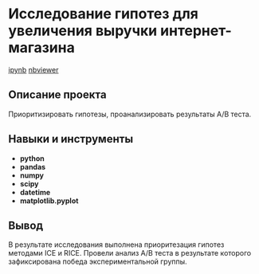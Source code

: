# Исследование гипотез для увеличения выручки интернет-магазина

[ipynb](https://github.com/Askaront/Portfolio/blob/main/Hypothesis%20analysis/hypothesis_analysis.ipynb)
[nbviewer](https://nbviewer.org/github/Askaront/Portfolio/blob/main/Hypothesis%20analysis/hypothesis_analysis.ipynb?flush_cache=true)    

## Описание проекта

Приоритизировать гипотезы, проанализировать результаты А/В теста.

## Навыки и инструменты

- **python**
- **pandas**
- **numpy**
- **scipy**
- **datetime**
- **matplotlib.pyplot**

## Вывод

В результате исследования выполнена приоритезация гипотез методами ICE и RICE. Провели анализ A/B теста в результате которого зафиксирована победа экспериментальной группы.

